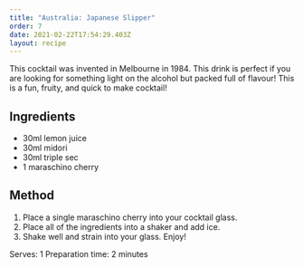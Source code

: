 ```yaml
---
title: "Australia: Japanese Slipper"
order: 7
date: 2021-02-22T17:54:29.403Z
layout: recipe
---
```

This cocktail was invented in Melbourne in 1984. This drink is perfect if you are looking for something light on the alcohol but packed full of flavour! This is a fun, fruity, and quick to make cocktail!

## Ingredients

* 30ml lemon juice
* 30ml midori
* 30ml triple sec
* 1 maraschino cherry

## Method

1. Place a single maraschino cherry into your cocktail glass.
2. Place all of the ingredients into a shaker and add ice.
3. Shake well and strain into your glass. Enjoy!

Serves: 1
Preparation time: 2 minutes